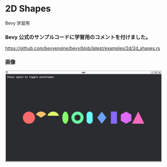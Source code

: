 # 2D Shapes

Bevy 学習用

### Bevy 公式のサンプルコードに学習用のコメントを付けました。

https://github.com/bevyengine/bevy/blob/latest/examples/2d/2d_shapes.rs

### 画像

![サンプル](./img/sample.png)
